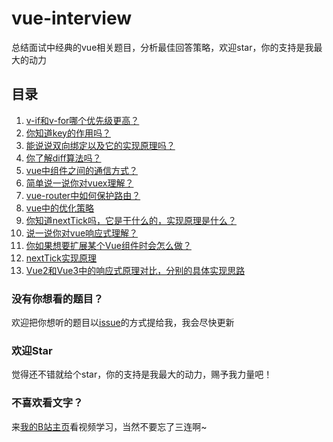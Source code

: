 # vue-interview
总结面试中经典的vue相关题目，分析最佳回答策略，欢迎star，你的支持是我最大的动力


## 目录
1. [v-if和v-for哪个优先级更高？](public/01/README.md)
2. [你知道key的作用吗？](public/02/README.md)
3. [能说说双向绑定以及它的实现原理吗？](public/03/README.md)
4. [你了解diff算法吗？](public/04/README.md)
5. [vue中组件之间的通信方式？](public/05/README.md)
6. [简单说一说你对vuex理解？](public/06/README.md)
7. [vue-router中如何保护路由？](public/07/README.md)
8. [vue中的优化策略](public/08/README.md)
9. [你知道nextTick吗，它是干什么的，实现原理是什么？](public/09/README.md)
10. [说一说你对vue响应式理解？](public/10/README.md)
11. [你如果想要扩展某个Vue组件时会怎么做？](public/11/README.md)
12. [nextTick实现原理](public/12/README.md)
13. [Vue2和Vue3中的响应式原理对比，分别的具体实现思路](public/13/README.md)


### 没有你想看的题目？
欢迎把你想听的题目以[issue](https://github.com/57code/vue-interview/issues)的方式提给我，我会尽快更新

### 欢迎Star
觉得还不错就给个star，你的支持是我最大的动力，赐予我力量吧！

### 不喜欢看文字？
来[我的B站主页](https://space.bilibili.com/480140591)看视频学习，当然不要忘了三连啊~
